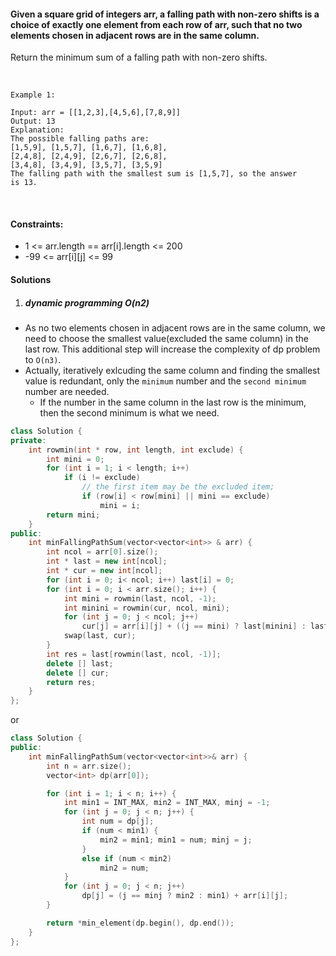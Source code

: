 #### Given a square grid of integers arr, a falling path with non-zero shifts is a choice of exactly one element from each row of arr, such that no two elements chosen in adjacent rows are in the same column.

Return the minimum sum of a falling path with non-zero shifts.

 

```
Example 1:

Input: arr = [[1,2,3],[4,5,6],[7,8,9]]
Output: 13
Explanation: 
The possible falling paths are:
[1,5,9], [1,5,7], [1,6,7], [1,6,8],
[2,4,8], [2,4,9], [2,6,7], [2,6,8],
[3,4,8], [3,4,9], [3,5,7], [3,5,9]
The falling path with the smallest sum is [1,5,7], so the answer is 13.
```
 

#### Constraints:

- 1 <= arr.length == arr[i].length <= 200
- -99 <= arr[i][j] <= 99


#### Solutions

1. ##### dynamic programming O(n2)

- As no two elements chosen in adjacent rows are in the same column, we need to choose the smallest value(excluded the same column) in the last row. This additional step will increase the complexity of dp problem to `O(n3)`.
- Actually, iteratively exlcuding the same column and finding the smallest value is redundant, only the `minimum` number and the `second minimum` number are needed.
    - If the number in the same column in the last row is the minimum, then the second minimum is what we need.

```c++
class Solution {
private:
    int rowmin(int * row, int length, int exclude) {
        int mini = 0;
        for (int i = 1; i < length; i++)
            if (i != exclude)
                // the first item may be the excluded item;
                if (row[i] < row[mini] || mini == exclude)
                    mini = i;
        return mini;
    }
public:
    int minFallingPathSum(vector<vector<int>> & arr) {
        int ncol = arr[0].size();
        int * last = new int[ncol];
        int * cur = new int[ncol];
        for (int i = 0; i< ncol; i++) last[i] = 0;
        for (int i = 0; i < arr.size(); i++) {
            int mini = rowmin(last, ncol, -1);
            int minini = rowmin(cur, ncol, mini);
            for (int j = 0; j < ncol; j++)
                cur[j] = arr[i][j] + ((j == mini) ? last[minini] : last[mini]);
            swap(last, cur);
        }
        int res = last[rowmin(last, ncol, -1)];
        delete [] last;
        delete [] cur;
        return res;
    }
};
```

or

```c++
class Solution {
public:
    int minFallingPathSum(vector<vector<int>>& arr) {
        int n = arr.size();
        vector<int> dp(arr[0]);

        for (int i = 1; i < n; i++) {
            int min1 = INT_MAX, min2 = INT_MAX, minj = -1;
            for (int j = 0; j < n; j++) {
                int num = dp[j];
                if (num < min1) {
                    min2 = min1; min1 = num; minj = j;
                }
                else if (num < min2)
                    min2 = num;
            }
            for (int j = 0; j < n; j++)
                dp[j] = (j == minj ? min2 : min1) + arr[i][j];
        }

        return *min_element(dp.begin(), dp.end());
    }
};
```